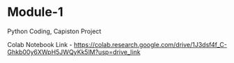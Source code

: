 # Module-1
Python Coding, Capiston Project

Colab Notebook Link - https://colab.research.google.com/drive/1J3dsf4f_C-Ghkb00y6XWpH5JWQyKk5lM?usp=drive_link
